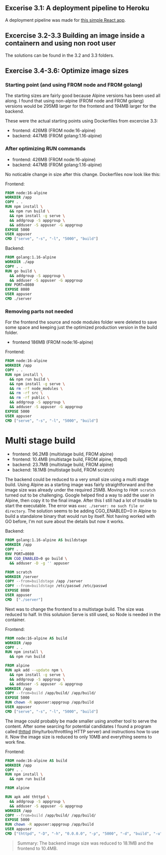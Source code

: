 ## Excerise 3.1: A deployment pipeline to Heroku

A deployment pipeline was made for [this simple React app](https://github.com/thomsva/Hello). 

## Excercise 3.2-3.3 Building an image inside a containern and using non root user

The solutions can be found in the 3.2 and 3.3 folders. 
## Exercise 3.4-3.6: Optimize image sizes
### Starting point (and using FROM node and FROM golang)
The starting sizes are fairly good because Alpine versions has been used all along. I found that using non-alpine (FROM node and FROM golang) versions would be 295MB larger for the frontend and 194MB larger for the backend.  

These were the actual starting points using Dockerfiles from excercise 3.3:
- frontend: 426MB (FROM node:16-alpine)
- backend: 447MB (FROM golang:1.16-alpine)

### After optimizing RUN commands

- frontend: 426MB (FROM node:16-alpine)
- backend: 447MB (FROM golang:1.16-alpine)

No noticable change in size after this change. Dockerfiles now look like this: 

Frontend:
```Dockerfile
FROM node:16-alpine
WORKDIR /app
COPY . .
RUN npm install \
  && npm run build \
  && npm install -g serve \
  && addgroup -S appgroup \
  && adduser -S appuser -G appgroup
EXPOSE 5000
USER appuser
CMD ["serve", "-s", "-l", "5000", "build"]
```
Backend:
```Dockerfile
FROM golang:1.16-alpine
WORKDIR ./app
COPY . . 
RUN go build \
  && addgroup -S appgroup \
  && adduser -S appuser -G appgroup
ENV PORT=8080
EXPOSE 8080
USER appuser
CMD ./server
```
### Removing parts not needed

For the frontend the source and node modules folder were deleted to save some space and keeping just the optimized production version in the build folder.

- frontend 186MB (FROM node:16-alpine)

Frontend:
```Dockerfile
FROM node:16-alpine
WORKDIR /app
COPY . .
RUN npm install \
  && npm run build \
  && npm install -g serve \
  && rm -rf node_modules \
  && rm -rf src \
  && rm -rf public \
  && addgroup -S appgroup \
  && adduser -S appuser -G appgroup
EXPOSE 5000
USER appuser
CMD ["serve", "-s", "-l", "5000", "build"]
```

# Multi stage build
- frontend: 96.2MB (multistage build, FROM alpine)
- frontend: 10.4MB (multistage build, FROM alpine, thttpd)
- backend: 23.7MB (multistage build, FROM alpine)
- backend: 18.1MB (multistage build, FROM scratch)

The backend could be reduced to a very small size using a multi stage build. Using Alpine as a starting image was fairly straightforward and the image size was already under the required 25MB. Moving to `FROM scratch` turned out to be challenging. Google helped find a way to add the user in Alpine, then copy it to the final image. After this I still had a lot of trouble to start the executable. The error was `exec ./server: no such file or directory`. The solution seems to be adding CGO_ENABLED=0 in Alpine to build a standalone binary that would run by itself. Not having worked with GO before, I'm not sure about the details but now it works. 

Backend:
```Dockerfile
FROM golang:1.16-alpine AS buildstage
WORKDIR /app
COPY . . 
ENV PORT=8080
RUN CGO_ENABLED=0 go build \
  && adduser -D -g '' appuser

FROM scratch 
WORKDIR /server
COPY --from=buildstage /app /server
COPY --from=buildstage /etc/passwd /etc/passwd
EXPOSE 8080
USER appuser
CMD  ["./server"]
```
Next was to change the frontend to a multistage build. The size was reduced to half. In this solutuion Serve is still used, so Node is needed in the container. 

Frontend:
```Dockerfile
FROM node:16-alpine AS build
WORKDIR /app
COPY . .
RUN npm install \
  && npm run build 

FROM alpine
RUN apk add --update npm \
  && npm install -g serve \
  && addgroup -S appgroup \
  && adduser -S appuser -G appgroup
WORKDIR /app
COPY --from=build /app/build/ /app/build/
EXPOSE 5000
RUN chown -R appuser:appgroup /app/build
USER appuser
CMD ["serve", "-s", "-l", "5000", "build"]
```
The image could probably be made smaller using another tool to serve the content. After some searcing for potential candidates I found a program called [thttpd](https://www.acme.com/software/thttpd/) (tiny/turbo/throttling HTTP server) and instructions how to use it. Now the image size is reduced to only 10MB and everything seems to work fine. 

Frontend:
```Dockerfile
FROM node:16-alpine AS build
WORKDIR /app
COPY . .
RUN npm install \
  && npm run build 

FROM alpine

RUN apk add thttpd \
  && addgroup -S appgroup \
  && adduser -S appuser -G appgroup
WORKDIR /app
COPY --from=build /app/build/ /app/build/
EXPOSE 5000
RUN chown -R appuser:appgroup /app/build
USER appuser
CMD ["thttpd", "-D", "-h", "0.0.0.0", "-p", "5000", "-d", "build", "-u", "appuser", "-l", "-", "-M", "60"]

```

> Summary: The backend image size was reduced to 18.1MB and the frontend to 10.4MB.

